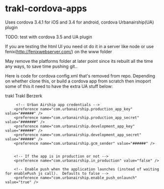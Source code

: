 trakl-cordova-apps
==================

Uses cordova 3.4.1 for iOS and 3.4 for android, cordova Urbanairship(UA) plugin

TODO: test with cordova 3.5 and UA plugin

If you are testing the html UI you need ot do it in a server like node or use fenix(http://fenixwebserver.com/) on the www folder

May remove the platforms folder at later point since its rebuilt all the time any ways, to save time pushing git..

Here is code for cordova config.xml that's removed from repo.  Depending on whether clone this, or build a cordova app from scratch then imoport some of this it need to have the extra UA stuff below:

<?xml version='6.0' encoding='utf-8'?>
<widget id="com.berzerk.trakl" version="1.0" xmlns="http://www.w3.org/ns/widgets" xmlns:cdv="http://cordova.apache.org/ns/1.0">
    <name>trakl</name>
    <description>
        Trakl
    </description>
    <author email="info@berzerk.co.nz" href="http://berzerk.co.nz">
        Berzerk
    </author>
    <content src="index.html" />
    <access origin="*" subdomains="true"/>
    <access origin="http://trakl.herokuapp.com" />
    <feature name="PushNotificationPlugin">
            <param name="ios-package" value="PushNotificationPlugin" />
            <param name="onload" value="true" />
        </feature>
        
         <!-- Urban Airship app credentials -->
        <preference name="com.urbanairship.production_app_key" value="######" />
        <preference name="com.urbanairship.production_app_secret" value="#######" />
        <preference name="com.urbanairship.development_app_key" value="######" />
        <preference name="com.urbanairship.development_app_secret" value="######" />
		<preference name="com.urbanairship.gcm_sender" value="######" />

        
        <!-- If the app is in production or not -->
        <preference name="com.urbanairship.in_production" value="false" />

        <!-- Enable push when the application launches (instead of waiting for enablePush js call).  Defaults to false -->
        <preference name="com.urbanairship.enable_push_onlaunch" value="true" />


</widget>
